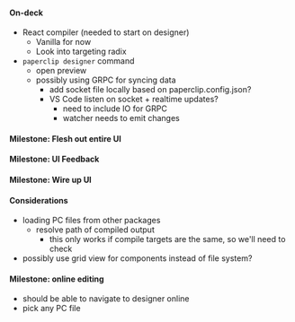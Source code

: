 #### On-deck

- React compiler (needed to start on designer)
  - Vanilla for now
  - Look into targeting radix
- `paperclip designer` command
  - open preview
  - possibly using GRPC for syncing data
    - add socket file locally based on paperclip.config.json?
    - VS Code listen on socket + realtime updates?
      - need to include IO for GRPC
      - watcher needs to emit changes

#### Milestone: Flesh out entire UI

#### Milestone: UI Feedback

#### Milestone: Wire up UI

#### Considerations

- loading PC files from other packages
  - resolve path of compiled output
    - this only works if compile targets are the same, so we'll need to check
- possibly use grid view for components instead of file system?

#### Milestone: online editing

- should be able to navigate to designer online
- pick any PC file
